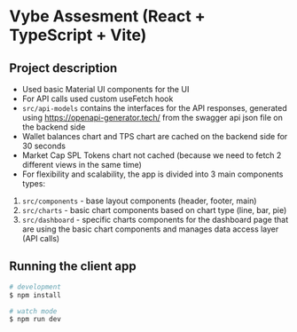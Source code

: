 # Vybe Assesment (React + TypeScript + Vite)
## Project description 

- Used basic Material UI components for the UI
- For API calls used custom useFetch hook
- `src/api-models` contains the interfaces for the API responses, generated using https://openapi-generator.tech/ from the swagger api json file on the backend side
- Wallet balances chart and TPS chart are cached on the backend side for 30 seconds
- Market Cap SPL Tokens chart not cached (because we need to fetch 2 different views in the same time)
- For flexibility and scalability, the app is divided into 3 main components types:
 1. `src/components` - base layout components (header, footer, main)
 2. `src/charts` - basic chart components based on chart type (line, bar, pie)
 3. `src/dashboard` - specific charts components for the dashboard page that are using the basic chart components and manages data access layer (API calls)
## Running the client app

```bash
# development
$ npm install

# watch mode
$ npm run dev
```